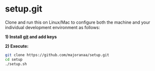 setup.git
=========
Clone and run this on Linux/Mac to configure both the machine and your
individual development environment as follows:

**1) Install [git](http://git-scm.com/downloads) and add keys**

**2) Execute:**
```sh
git clone https://github.com/majoranaa/setup.git
cd setup
./setup.sh
```